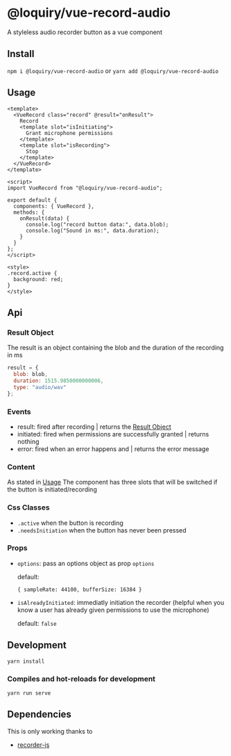 # @loquiry/vue-record-audio

A styleless audio recorder button as a vue component

## Install

`npm i @loquiry/vue-record-audio` or
`yarn add @loquiry/vue-record-audio`

## Usage

```vue
<template>
  <VueRecord class="record" @result="onResult">
    Record
    <template slot="isInitiating">
      Grant microphone permissions
    </template>
    <template slot="isRecording">
      Stop
    </template>
  </VueRecord>
</template>

<script>
import VueRecord from "@loquiry/vue-record-audio";

export default {
  components: { VueRecord },
  methods: {
    onResult(data) {
      console.log("record button data:", data.blob);
      console.log("Sound in ms:", data.duration);
    }
  }
};
</script>

<style>
.record.active {
  background: red;
}
</style>
```

## Api

### Result Object

The result is an object containing the blob and the duration of the recording in ms

```js
result = {
  blob: blob,
  duration: 1515.9850000000006,
  type: "audio/wav"
};
```

### Events

- result: fired after recording | returns the [Result Object](#result-object)
- initiated: fired when permissions are successfully granted | returns nothing
- error: fired when an error happens and | returns the error message

### Content

As stated in [Usage](#usage) The component has three slots that will be switched if the button is initiated/recording

### Css Classes

- `.active` when the button is recording
- `.needsInitiation` when the button has never been pressed

### Props

- `options`: pass an options object as prop `options`

  default:

  ```
  { sampleRate: 44100, bufferSize: 16384 }
  ```

- `isAlreadyInitiated`: immediatly initiation the recorder (helpful when you know a user has already given permissions to use the microphone)

  default: `false`

## Development

```
yarn install
```

### Compiles and hot-reloads for development

```
yarn run serve
```

## Dependencies

This is only working thanks to

- [recorder-js](https://www.npmjs.com/package/recorder-js)
